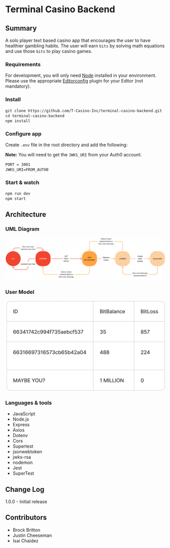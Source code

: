 # Terminal Casino Backend

## Summary

A solo player text based casino app that encourages the user to have healthier gambling
habits. The user will earn `bits` by solving math equations and use those `bits`
to play casino games.

### Requirements

For development, you will only need [Node](http://nodejs.org/) installed in your
environment.
Please use the appropriate [Editorconfig](http://editorconfig.org/) plugin for
your Editor (not mandatory).

### Install

    git clone https://github.com/T-Casino-Inc/terminal-casino-backend.git
    cd terminal-casino-backend
    npm install

### Configure app

Create `.env` file in the root directory and add the following:

**Note:** You will need to get the `JWKS_URI` from your Auth0 account.

```env
PORT = 3001
JWKS_URI=FROM_AUTH0
```

### Start & watch

    npm run dev
    npm start

## Architecture

### UML Diagram

![UML Diagram](./assets/uml.png)

### User Model

![User Model](./assets/user-model.png)

### Languages & tools

- JavaScript
- Node.js
- Express
- Axios
- Dotenv
- Cors
- Supertest
- jsonwebtoken
- jwks-rsa
- nodemon
- Jest
- SuperTest

## Change Log

1.0.0 - Initial release

## Contributors

- Brock Britton
- Justin Cheeseman
- Isai Chaidez
